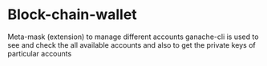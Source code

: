 # Block-chain-wallet
Meta-mask (extension) to manage different accounts
ganache-cli is used to see and check the all available accounts and also to get the private keys of particular accounts

